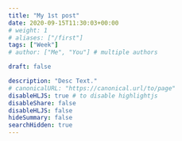 ```yaml
---
title: "My 1st post"
date: 2020-09-15T11:30:03+00:00
# weight: 1
# aliases: ["/first"]
tags: ["Week"]
# author: ["Me", "You"] # multiple authors

draft: false

description: "Desc Text."
# canonicalURL: "https://canonical.url/to/page"
disableHLJS: true # to disable highlightjs
disableShare: false
disableHLJS: false
hideSummary: false
searchHidden: true
---
```


